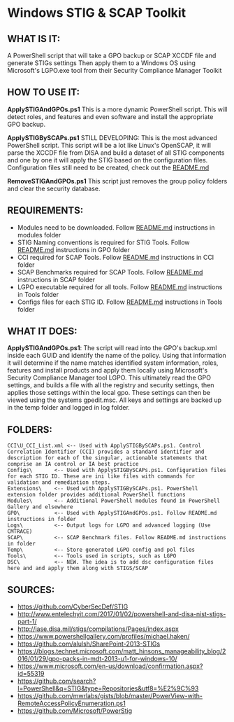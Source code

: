 # Windows STIG & SCAP Toolkit

## WHAT IS IT: 	
A PowerShell script that will take a GPO backup or SCAP XCCDF file and generate STIGs settings
Then apply them to a Windows OS using Microsoft's LGPO.exe tool from their Security Compliance Manager Toolkit

## HOW TO USE IT:
  **ApplySTIGAndGPOs.ps1**	This is a more dynamic PowerShell script. This will detect roles,
				            and features and even software and install the appropriate GPO backup.
				
  **ApplySTIGBySCAPs.ps1**	STILL DEVELOPING: This is the most advanced PowerShell script. This script will be a lot
				            like Linux's OpenSCAP, it will parse the XCCDF file from DISA and build a dataset
				            of all STIG components and one by one it will apply the STIG based on the configuration files.
				            Configuration files still need to be created, check out the [README.md](Configs/README.md)
				
  **RemoveSTIGAndGPOs.ps1**	This script just removes the group policy folders and clear the security database.
  

## REQUIREMENTS:		
 - Modules need to be downloaded. Follow [README.md](Modules/README.md) instructions in modules folder
 - STIG Naming conventions is required for STIG Tools. Follow [README.md](GPO/README.md) instructions in GPO folder
 - CCI required for SCAP Tools. Follow [README.md](CCI/README.md) instructions in CCI folder
 - SCAP Benchmarks required for SCAP Tools. Follow [README.md](SCAP/README.md) instructions in SCAP folder
 - LGPO executable required for all tools. Follow [README.md](Tools/README.md) instructions in Tools folder
 - Configs files for each STIG ID. Follow [README.md](Configs/README.md) instructions in Tools folder

## WHAT IT DOES:
   **ApplySTIGAndGPOs.ps1**: The script will read into the GPO's backup.xml inside each GUID and identify the name of the policy. Using that information it will determine if the name matches identified system information, roles, features and install products and apply them locally using Microsoft's Security Compliance Manager tool LGPO. This ultimately read the GPO settings, and builds a file with all the registry and security settings, then applies those settings within the local gpo. These settings can then be viewed using the systems gpedit.msc. All keys and settings are backed up in the temp folder and logged in log folder.

## FOLDERS:

    CCI\U_CCI_List.xml <-- Used with ApplySTIGBySCAPs.ps1. Control Correlation Identifier (CCI) provides a standard identifier and description for each of the singular, actionable statements that comprise an IA control or IA best practice			
    Configs\	   <-- Used with ApplySTIGBySCAPs.ps1. Configuration files for each STIG ID. These are ini like files with commands for validation and remediation steps.			
    Extensions\	   <-- Used with ApplySTIGBySCAPs.ps1. PowerShell extension folder provides additional PowerShell functions
    Modules\	   <-- Additional PowerShell modules found in PowerShell Gallery and elsewhere
    GPO\		   <-- Used with ApplySTIGAndGPOs.ps1. Follow README.md instructions in folder
    Logs\		   <-- Output logs for LGPO and advanced logging (Use CMTRACE)
    SCAP\		   <-- SCAP Benchmark files. Follow README.md instructions in folder
    Temp\		   <-- Store generated LGPO config and pol files
    Tools\		   <-- Tools used in scripts, such as LGPO
	DSC\		   <-- NEW. The idea is to add dsc configuration files here and and apply them along with STIGS/SCAP


## SOURCES:		
 - https://github.com/CyberSecDef/STIG
 - http://www.entelechyit.com/2017/01/02/powershell-and-disa-nist-stigs-part-1/
 - http://iase.disa.mil/stigs/compilations/Pages/index.aspx
 - https://www.powershellgallery.com/profiles/michael.haken/
 - https://github.com/alulsh/SharePoint-2013-STIGs
 - https://blogs.technet.microsoft.com/matt_hinsons_manageability_blog/2016/01/29/gpo-packs-in-mdt-2013-u1-for-windows-10/
 - https://www.microsoft.com/en-us/download/confirmation.aspx?id=55319
 - https://github.com/search?l=PowerShell&q=STIG&type=Repositories&utf8=%E2%9C%93
 - https://github.com/mwrlabs/gists/blob/master/PowerView-with-RemoteAccessPolicyEnumeration.ps1
 - https://github.com/Microsoft/PowerStig
